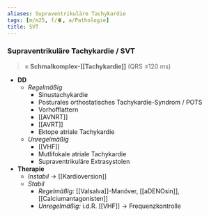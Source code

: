 ```yaml
---
aliases: Supraventrikuläre Tachykardie
tags: [m/m25, f/🫀, a/Pathologie]
title: SVT
---
```

### Supraventrikuläre Tachykardie / SVT
> **= Schmalkomplex-[[Tachykardie]]** (QRS ≤120 ms)
- **DD**
	- *Regelmäßig*
		- Sinustachykardie
		- Posturales orthostatisches Tachykardie-Syndrom / POTS
		- Vorhofflattern
		- [[AVNRT]]
		- [[AVRT]]
		- Ektope atriale Tachykardie
	- *Unregelmäßig*
		- [[VHF]]
		- Mutlifokale atriale Tachykardie
		- Supraventrikuläre Extrasystolen
- **Therapie**
	- *Instabil* → [[Kardioversion]]
	- *Stabil*
		- *Regelmäßig:* [[Valsalva]]-Manöver, [[aDENOsin]], [[Calciumantagonisten]]
		- *Unregelmäßig:* i.d.R. [[VHF]] → Frequenzkontrolle